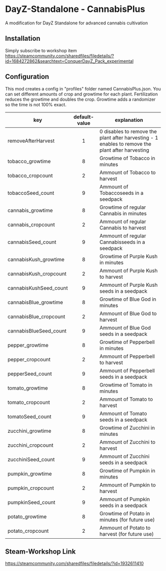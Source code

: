 # DayZ-Standalone - CannabisPlus
A modification for DayZ Standalone for advanced cannabis cultivation

## Installation
Simply subscribe to workshop item
https://steamcommunity.com/sharedfiles/filedetails/?id=1684272862&searchtext=ConquerDayZ_Pack_experimental

## Configuration
This mod creates a config in "profiles" folder named CannabisPlus.json.
You can set different amounts of crop and growtime for each plant.
Fertilization reduces the growtime and doubles the crop.
Growtime adds a randomizer so the time is not 100% exact.

| key                    | default-value | explanation |
| ---------------------- |:-------------:| ----------- |
| removeAfterHarvest     |       1       | 0 disables to remove the plant after harvesting - 1 enables to remove the plant after harvesting |
| tobacco_growtime       |       8       | Growtime of Tobacco in minutes |
| tobacco_cropcount      |       2       | Ammount of Tobacco to harvest |
| tobaccoSeed_count      |       9       | Ammount of Tobaccoseeds in a seedpack |
| cannabis_growtime      |       8       | Growtime of regular Cannabis in minutes |
| cannabis_cropcount     |       2       | Ammount of regular Cannabis to harvest |
| cannabisSeed_count     |       9       | Ammount of regular Cannabisseeds in a seedpack |
| cannabisKush_growtime  |       8       | Growtime of Purple Kush in minutes |
| cannabisKush_cropcount |       2       | Ammount of Purple Kush to harvest |
| cannabisKushSeed_count |       9       | Ammount of Purple Kush seeds in a seedpack |
| cannabisBlue_growtime  |       8       | Growtime of Blue God in minutes |
| cannabisBlue_cropcount |       2       | Ammount of Blue God to harvest |
| cannabisBlueSeed_count |       9       | Ammount of Blue God seeds in a seedpack |
| pepper_growtime        |       8       | Growtime of Pepperbell in minutes |
| pepper_cropcount       |       2       | Ammount of Pepperbell to harvest |
| pepperSeed_count       |       9       | Ammount of Pepperbell seeds in a seedpack |
| tomato_growtime        |       8       | Growtime of Tomato in minutes |
| tomato_cropcount       |       2       | Ammount of Tomato to harvest |
| tomatoSeed_count       |       9       | Ammount of Tomato seeds in a seedpack |
| zucchini_growtime      |       8       | Growtime of Zucchini in minutes |
| zucchini_cropcount     |       2       | Ammount of Zucchini to harvest |
| zucchiniSeed_count     |       9       | Ammount of Zucchini seeds in a seedpack |
| pumpkin_growtime       |       8       | Growtime of Pumpkin in minutes |
| pumpkin_cropcount      |       2       | Ammount of Pumpkin to harvest |
| pumpkinSeed_count      |       9       | Ammount of Pumpkin seeds in a seedpack |
| potato_growtime        |       8       | Growtime of Potato in minutes (for future use) |
| potato_cropcount       |       2       | Ammount of Potato to harvest (for future use) |

## Steam-Workshop Link
https://steamcommunity.com/sharedfiles/filedetails/?id=1932611410
